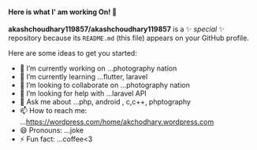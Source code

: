 #### Here is what I' am working On! 👋


**akashchoudhary119857/akashchoudhary119857** is a ✨ _special_ ✨ repository because its `README.md` (this file) appears on your GitHub profile.

Here are some ideas to get you started:

- 🔭 I’m currently working on ...photography nation 
- 🌱 I’m currently learning ...flutter, laravel
- 👯 I’m looking to collaborate on ...photography nation
- 🤔 I’m looking for help with ...laravel API
- 💬 Ask me about ...php, android , c,c++, phptography
- 📫 How to reach me: ...https://wordpress.com/home/akchodhary.wordpress.com
- 😄 Pronouns: ...joke
- ⚡ Fun fact: ...coffee<3
